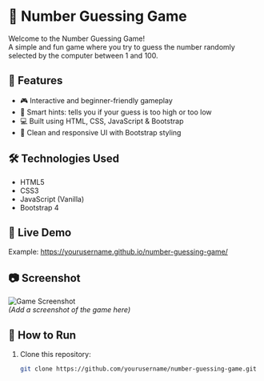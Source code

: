 # 🎯 Number Guessing Game

Welcome to the Number Guessing Game!  
A simple and fun game where you try to guess the number randomly selected by the computer between 1 and 100.

## 🚀 Features

- 🎮 Interactive and beginner-friendly gameplay
- 🧠 Smart hints: tells you if your guess is too high or too low
- 💻 Built using HTML, CSS, JavaScript & Bootstrap
- 🎨 Clean and responsive UI with Bootstrap styling

## 🛠️ Technologies Used

- HTML5
- CSS3
- JavaScript (Vanilla)
- Bootstrap 4

## 🔗 Live Demo

  
Example: https://yourusername.github.io/number-guessing-game/

## 📷 Screenshot

![Game Screenshot](screenshot.png)  
*(Add a screenshot of the game here)*

## 📁 How to Run

1. Clone this repository:
   ```bash
   git clone https://github.com/yourusername/number-guessing-game.git

